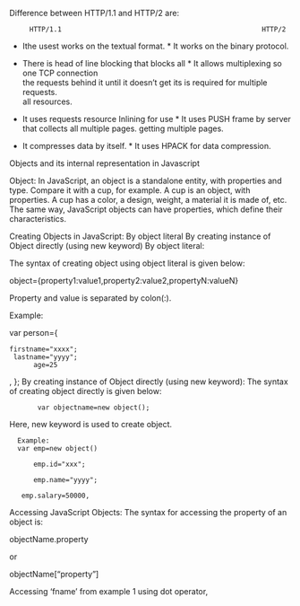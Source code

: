 Difference between HTTP/1.1 and HTTP/2 are:

         HTTP/1.1                                                  HTTP/2

* Ithe usest works on the textual format.                    * It works on the binary protocol.

* There is head of line blocking that blocks all             * It allows multiplexing so one TCP connection       
  the requests behind it until it doesn’t get its              is required for multiple requests.              
  all resources.                                            

* It uses requests resource Inlining for use                 * It uses PUSH frame by server that collects all multiple pages.
  getting multiple pages.

* It compresses data by itself.                              * It uses HPACK for data compression.    


Objects and its internal representation in Javascript

Object:
 In JavaScript, an object is a standalone entity, with properties and type.
 Compare it with a cup, for example. A cup is an object, with properties.
 A cup has a color, a design, weight, a material it is made of, etc. The same way, 
 JavaScript objects can have properties, which define their characteristics.

Creating Objects in JavaScript:
By object literal
By creating instance of Object directly (using new keyword)
By object literal:

The syntax of creating object using object literal is given below:

object={property1:value1,property2:value2,propertyN:valueN}

Property and value is separated by colon(:).

Example:
   
   var person={
 
    firstname="xxxx";
     lastname="yyyy";
          age=25
,
     };
 By creating instance of Object directly (using new keyword):
 The syntax of creating object directly is given below:
            
           var objectname=new object();

Here, new keyword is used to create object.
 
      Example:
      var emp=new object()

          emp.id="xxx";

          emp.name="yyyy";
   
       emp.salary=50000,
       
Accessing JavaScript Objects:
The syntax for accessing the property of an object is:

objectName.property

or

objectName[“property”]

Accessing ‘fname’ from example 1 using dot operator,

